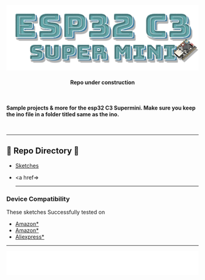 ![Header](Images/Mainheader.png)

<div align="center">
<h4>Repo under construction</h4>
</div>

<br>

<b>Sample projects & more for the esp32 C3 Supermini. Make sure you keep the ino file in a folder titled same as the ino.</b>

<br>

___

## 📁 Repo Directory 📁

- <a href=https://github.com/ATOMNFT/ESP32-C3-Hub/tree/main/Sketches>Sketches</a>
- <a href=></a>
  
  <hr>
  
### Device Compatibility

These sketches Successfully tested on
- [Amazon\*]()
- [Amazon\*]()
- [Aliexpress\*]()

---

<p align="center">
<img src="https://github.com/ATOMNFT/ESP32-CYD-Projects/blob/main/images/Repolike.svg">
</p>